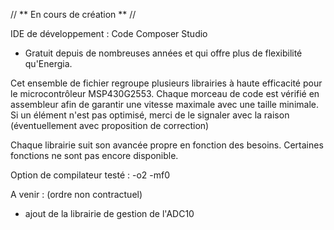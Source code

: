 // ** En cours de création ** //

IDE de développement : Code Composer Studio
  - Gratuit depuis de nombreuses années et qui offre plus de flexibilité qu'Energia.

Cet ensemble de fichier regroupe plusieurs librairies à haute efficacité pour le microcontrôleur MSP430G2553.
Chaque morceau de code est vérifié en assembleur afin de garantir une vitesse maximale avec une taille minimale.
Si un élément n'est pas optimisé, merci de le signaler avec la raison (éventuellement avec proposition de correction)

Chaque librairie suit son avancée propre en fonction des besoins. Certaines fonctions ne sont pas encore disponible.

Option de compilateur testé : -o2 -mf0

A venir : (ordre non contractuel)
- ajout de la librairie de gestion de l'ADC10
